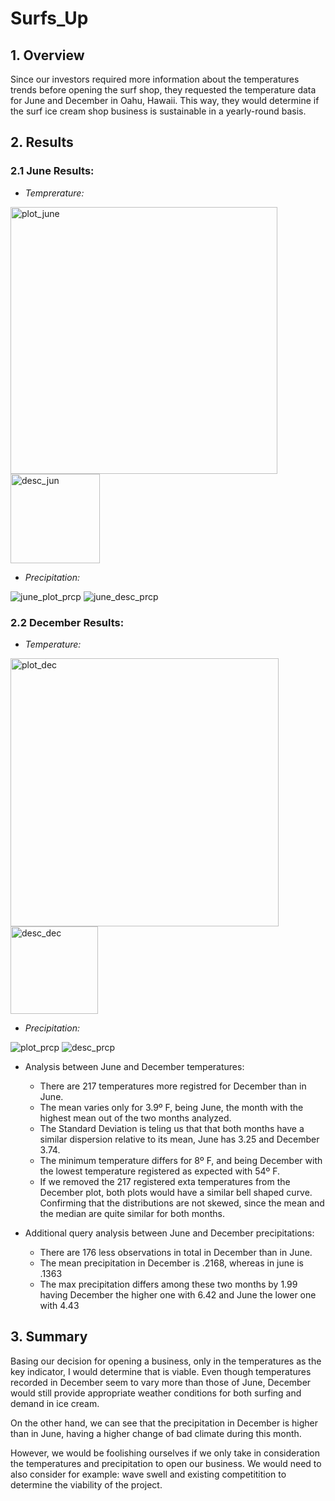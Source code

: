 # Surfs_Up

## 1. Overview

Since our investors required more information about the temperatures trends before opening the surf shop, they requested the temperature data for June and December in Oahu, Hawaii. This way, they would determine if the surf ice cream shop business is sustainable in a yearly-round basis.


## 2. Results

### 2.1 June Results:

  - *Temprerature:*
<img width="427" alt="plot_june" src="https://user-images.githubusercontent.com/78564912/141687928-66252460-11b0-4529-b1e5-59a1502e1596.png">
<img width="143" alt="desc_jun" src="https://user-images.githubusercontent.com/78564912/141687960-c3c63af3-6ff3-4613-a200-b2aa18888e69.png">

  - *Precipitation:*

![june_plot_prcp](https://user-images.githubusercontent.com/78564912/141714912-99a53456-9f1a-4d75-9342-c107dac89c03.png)
![june_desc_prcp](https://user-images.githubusercontent.com/78564912/141714926-95883022-3882-446c-9441-91d4c9198913.png)

### 2.2 December Results:

  - *Temperature:*
<img width="429" alt="plot_dec" src="https://user-images.githubusercontent.com/78564912/141687967-39c2b9f1-27d9-4382-b27b-c55973591331.png">
<img width="140" alt="desc_dec" src="https://user-images.githubusercontent.com/78564912/141687971-61ca40a0-7e72-4769-bc0c-8144f0f3f440.png">

  - *Precipitation:*

![plot_prcp](https://user-images.githubusercontent.com/78564912/141714124-ff8c1929-9fbe-441c-8722-fd441e6718c3.png)
![desc_prcp](https://user-images.githubusercontent.com/78564912/141714154-7b33ef2f-f0fd-4213-9036-46936a47a65b.png)
 

- Analysis between June and December temperatures:
  - There are 217 temperatures more registred for December than in June.
  - The mean varies only for 3.9º F, being June, the month with the highest mean out of the two months analyzed.
  - The Standard Deviation is teling us that that both months have a similar dispersion relative to its mean, June has 3.25 and December 3.74. 
  - The minimum temperature differs for 8º F, and being December with the lowest temperature registered as expected with 54º F.
  - If we removed the 217 registered exta temperatures from the December plot, both plots would have a similar bell shaped curve. Confirming that the distributions are not skewed, since the mean and the median are quite similar for both months.

- Additional query analysis between June and December precipitations:
  - There are 176 less observations in total in December than in June.
  - The mean precipitation in December is .2168, whereas in june is .1363
  - The max precipitation differs among these two months by 1.99 having December the higher one with 6.42 and June the lower one with 4.43

## 3. Summary

Basing our decision for opening a business, only in the temperatures as the key indicator, I would determine that is viable. Even though temperatures recorded in December seem to vary more than those of June, December would still provide appropriate weather conditions for both surfing and demand in ice cream.

On the other hand, we can see that the precipitation in December is higher than in June, having a higher change of bad climate during this month. 

However, we would be foolishing ourselves if we only take in consideration the temperatures and precipitation to open our business. We would need to also consider for example: wave swell and existing competitition to determine the viability of the project.
